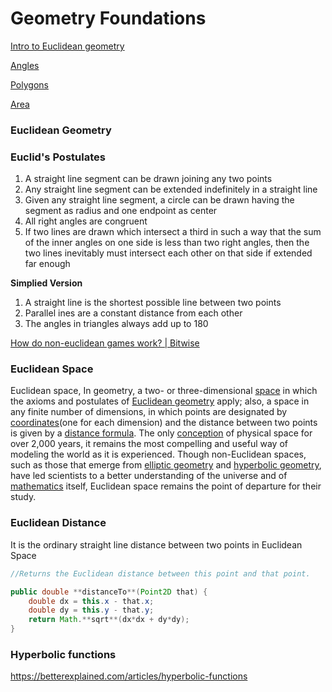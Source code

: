 # Geometry Foundations

[Intro to Euclidean geometry](https://www.khanacademy.org/math/geometry/hs-geo-foundations#hs-geo-intro-euclid)

[Angles](https://www.khanacademy.org/math/geometry/hs-geo-foundations#hs-geo-angles)

[Polygons](https://www.khanacademy.org/math/geometry/hs-geo-foundations#hs-geo-polygons)

[Area](https://www.khanacademy.org/math/geometry/hs-geo-foundations#hs-geo-area)

### Euclidean Geometry

### Euclid's Postulates

1. A straight line segment can be drawn joining any two points
2. Any straight line segment can be extended indefinitely in a straight line
3. Given any straight line segment, a circle can be drawn having the segment as radius and one endpoint as center
4. All right angles are congruent
5. If two lines are drawn which intersect a third in such a way that the sum of the inner angles on one side is less than two right angles, then the two lines inevitably must intersect each other on that side if extended far enough

**Simplied Version**

1. A straight line is the shortest possible line between two points
2. Parallel ines are a constant distance from each other
3. The angles in triangles always add up to 180

[How do non-euclidean games work? | Bitwise](https://www.youtube.com/watch?v=lFEIUcXCEvI)

### Euclidean Space

Euclidean space, In geometry, a two- or three-dimensional [space](https://www.britannica.com/science/space-physics-and-metaphysics) in which the axioms and postulates of [Euclidean geometry](https://www.britannica.com/science/Euclidean-geometry) apply; also, a space in any finite number of dimensions, in which points are designated by [coordinates](https://www.britannica.com/science/coordinate-system)(one for each dimension) and the distance between two points is given by a [distance formula](https://www.britannica.com/science/distance-formula). The only [conception](https://www.merriam-webster.com/dictionary/conception) of physical space for over 2,000 years, it remains the most compelling and useful way of modeling the world as it is experienced. Though non-Euclidean spaces, such as those that emerge from [elliptic geometry](https://www.britannica.com/science/Riemannian-geometry) and [hyperbolic geometry](https://www.britannica.com/science/hyperbolic-geometry), have led scientists to a better understanding of the universe and of [mathematics](https://www.britannica.com/science/mathematics) itself, Euclidean space remains the point of departure for their study.

### Euclidean Distance

It is the ordinary straight line distance between two points in Euclidean Space

```java
//Returns the Euclidean distance between this point and that point.

public double **distanceTo**(Point2D that) {
    double dx = this.x - that.x;
    double dy = this.y - that.y;
    return Math.**sqrt**(dx*dx + dy*dy);
}
```

### Hyperbolic functions

https://betterexplained.com/articles/hyperbolic-functions
